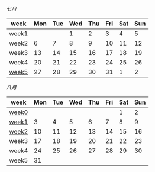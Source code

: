 *七月*

| week             | Mon                  | Tue                 | Wed                  | Thu                 | Fri               | Sat                | Sun                  |
|----------------------|----------------------|----------------------|----------------------|----------------------|-----------------------|----------------------|----------------------|
| week1 |      |      | 1     | 2   | 3    | 4     | 5    |
| week2 | 6    | 7    | 8     | 9   | 10  | 11    | 12   |
| week3 | 13   | 14   | 15    | 16  | 17   | 18    | 19   |
| week4 | 20   | 21   | 22    | 23  | 24   | 25    | 26   |
| [week5](2020_7/week5.md) | 27 | 28   | 29    | 30  | 31   | 1 | 2 |

*八月*

| week                     | Mon  | Tue  | Wed  | Thu  | Fri  | Sat  | Sun  |
| ------------------------ | ---- | ---- | ---- | ---- | ---- | ---- | ---- |
| [week0](2020_7/week5.md) |      |      |      |      |      | 1    | 2    |
| [week1](2020_8\week1.md) | 3    | 4    | 5    | 6    | 7    | 8    | 9    |
| [week2](2020_8\week2.md) | 10   | 11   | 12   | 13   | 14   | 15   | 16   |
| week3                    | 17   | 18   | 19   | 20   | 21   | 22   | 23   |
| week4                    | 24   | 25   | 26   | 27   | 28   | 29   | 30   |
| week5                    | 31   |      |      |      |      |      |      |

